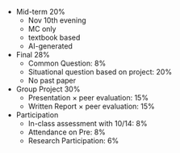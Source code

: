 - Mid-term 20%
	- Nov 10th evening
	- MC only
	- textbook based
	- AI-generated
- Final 28%
	- Common Question: 8%
	- Situational question based on project: 20%
	- No past paper
- Group Project 30%
	- Presentation $\times$ peer evaluation: 15%
	- Written Report $\times$ peer evaluation: 15%
- Participation
	- In-class assessment with 10/14: 8%
	- Attendance on Pre: 8%
	- Research Participation: 6%